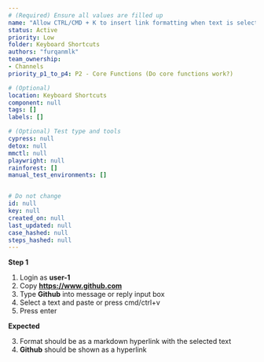 ```yaml
---
# (Required) Ensure all values are filled up
name: "Allow CTRL/CMD + K to insert link formatting when text is selected"
status: Active
priority: Low
folder: Keyboard Shortcuts
authors: "furqanmlk"
team_ownership: 
- Channels
priority_p1_to_p4: P2 - Core Functions (Do core functions work?)

# (Optional)
location: Keyboard Shortcuts
component: null
tags: []
labels: []

# (Optional) Test type and tools
cypress: null
detox: null
mmctl: null
playwright: null
rainforest: []
manual_test_environments: []


# Do not change
id: null
key: null
created_on: null
last_updated: null
case_hashed: null
steps_hashed: null
---
```


**Step 1**

1. Login as **user-1**
2. Copy **https://www.github.com**
3. Type **Github** into message or reply input box
4. Select a text and paste or press cmd/ctrl+v
5. Press enter

**Expected**

3. Format should be as a markdown hyperlink with the selected text
4. **Github** should be shown as a hyperlink
